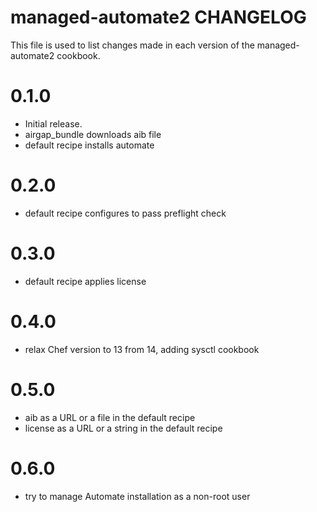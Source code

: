 # managed-automate2 CHANGELOG

This file is used to list changes made in each version of the managed-automate2 cookbook.

# 0.1.0

- Initial release.
- airgap_bundle downloads aib file
- default recipe installs automate

# 0.2.0

- default recipe configures to pass preflight check

# 0.3.0

- default recipe applies license

# 0.4.0

- relax Chef version to 13 from 14, adding sysctl cookbook

# 0.5.0

- aib as a URL or a file in the default recipe
- license as a URL or a string in the default recipe

# 0.6.0

- try to manage Automate installation as a non-root user
